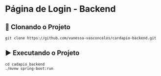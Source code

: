 # Página de Login - Backend


## 🔁 Clonando o Projeto

``` git clone https://github.com/vanessa-vasconcelos/cardapio-backend.git ```

## ▶️ Executando o Projeto

```
cd cadapio_backend
./mvnw spring-boot:run
```
